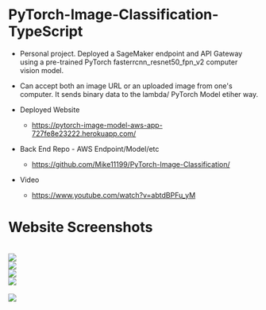 # PyTorch-Image-Classification-TypeScript

- Personal project.  Deployed a SageMaker endpoint and API Gateway using a pre-trained PyTorch fasterrcnn_resnet50_fpn_v2 computer vision model.
- Can accept both an image URL or an uploaded image from one's computer.  It sends binary data to the lambda/ PyTorch Model etiher way.

- Deployed Website
  - https://pytorch-image-model-aws-app-727fe8e23222.herokuapp.com/ 

- Back End Repo - AWS Endpoint/Model/etc
  - https://github.com/Mike11199/PyTorch-Image-Classification/

- Video 
  - https://www.youtube.com/watch?v=abtdBPFu_yM
 

# Website Screenshots

<br />

<img src="https://res.cloudinary.com/dwgvi9vwb/image/upload/v1703822238/cats_and_dogs_lnwfi9.png">

<br />

<img src="https://res.cloudinary.com/dwgvi9vwb/image/upload/v1703832095/traffic_analysis_mcwwdg.png">

<br />

<img src="https://res.cloudinary.com/dwgvi9vwb/image/upload/v1703823645/nat_geo_collage_analysis_tpnipt.png">

<br />

<img src="https://res.cloudinary.com/dwgvi9vwb/image/upload/v1703831262/winter_traffic_analysis_caxrhm.png">

<br />

<br />

<img src="https://res.cloudinary.com/dwgvi9vwb/image/upload/v1703828564/labrador_new_ogez0w.png">

<br />

